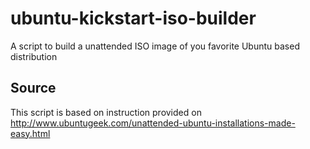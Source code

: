 # ubuntu-kickstart-iso-builder
A script to build a unattended ISO image of you favorite Ubuntu based distribution

## Source
This script is based on instruction provided on
http://www.ubuntugeek.com/unattended-ubuntu-installations-made-easy.html
